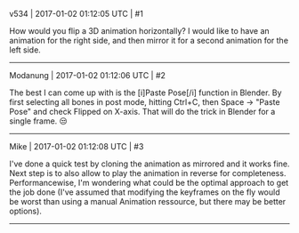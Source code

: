 v534 | 2017-01-02 01:12:05 UTC | #1

How would you flip a 3D animation horizontally? I would like to have an animation for the right side, and then mirror it for a second animation for the left side.

-------------------------

Modanung | 2017-01-02 01:12:06 UTC | #2

The best I can come up with is the [i]Paste Pose[/i] function in Blender. By first selecting all bones in post mode, hitting Ctrl+C, then Space -> "Paste Pose" and check Flipped on X-axis. That will do the trick in Blender for a single frame. :unamused:

-------------------------

Mike | 2017-01-02 01:12:08 UTC | #3

I've done a quick test by cloning the animation as mirrored and it works fine. Next step is to also allow to play the animation in reverse for completeness.
Performancewise, I'm wondering what could be the optimal approach to get the job done (I've assumed that modifying the keyframes on the fly would be worst than using a manual Animation ressource, but there may be better options).

-------------------------

